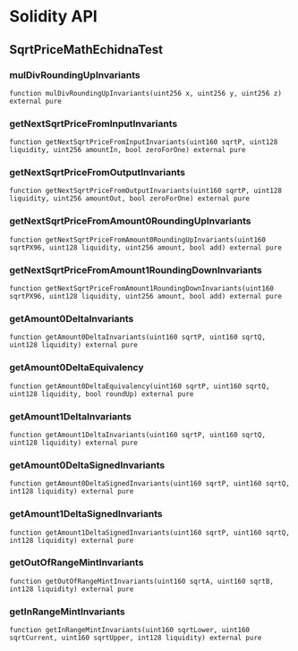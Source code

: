 # Solidity API

## SqrtPriceMathEchidnaTest

### mulDivRoundingUpInvariants

```solidity
function mulDivRoundingUpInvariants(uint256 x, uint256 y, uint256 z) external pure
```

### getNextSqrtPriceFromInputInvariants

```solidity
function getNextSqrtPriceFromInputInvariants(uint160 sqrtP, uint128 liquidity, uint256 amountIn, bool zeroForOne) external pure
```

### getNextSqrtPriceFromOutputInvariants

```solidity
function getNextSqrtPriceFromOutputInvariants(uint160 sqrtP, uint128 liquidity, uint256 amountOut, bool zeroForOne) external pure
```

### getNextSqrtPriceFromAmount0RoundingUpInvariants

```solidity
function getNextSqrtPriceFromAmount0RoundingUpInvariants(uint160 sqrtPX96, uint128 liquidity, uint256 amount, bool add) external pure
```

### getNextSqrtPriceFromAmount1RoundingDownInvariants

```solidity
function getNextSqrtPriceFromAmount1RoundingDownInvariants(uint160 sqrtPX96, uint128 liquidity, uint256 amount, bool add) external pure
```

### getAmount0DeltaInvariants

```solidity
function getAmount0DeltaInvariants(uint160 sqrtP, uint160 sqrtQ, uint128 liquidity) external pure
```

### getAmount0DeltaEquivalency

```solidity
function getAmount0DeltaEquivalency(uint160 sqrtP, uint160 sqrtQ, uint128 liquidity, bool roundUp) external pure
```

### getAmount1DeltaInvariants

```solidity
function getAmount1DeltaInvariants(uint160 sqrtP, uint160 sqrtQ, uint128 liquidity) external pure
```

### getAmount0DeltaSignedInvariants

```solidity
function getAmount0DeltaSignedInvariants(uint160 sqrtP, uint160 sqrtQ, int128 liquidity) external pure
```

### getAmount1DeltaSignedInvariants

```solidity
function getAmount1DeltaSignedInvariants(uint160 sqrtP, uint160 sqrtQ, int128 liquidity) external pure
```

### getOutOfRangeMintInvariants

```solidity
function getOutOfRangeMintInvariants(uint160 sqrtA, uint160 sqrtB, int128 liquidity) external pure
```

### getInRangeMintInvariants

```solidity
function getInRangeMintInvariants(uint160 sqrtLower, uint160 sqrtCurrent, uint160 sqrtUpper, int128 liquidity) external pure
```

